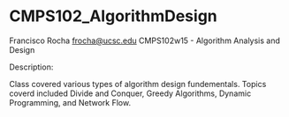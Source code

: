# CMPS102_AlgorithmDesign

Francisco Rocha 
frocha@ucsc.edu 
CMPS102w15 - Algorithm Analysis and Design

Description: 

Class covered various types of algorithm design fundementals. Topics coverd included Divide and Conquer, Greedy Algorithms, Dynamic Programming, and Network Flow.